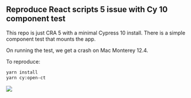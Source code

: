 ## Reproduce React scripts 5 issue with Cy 10 component test

This repo is just CRA 5 with a minimal Cypress 10 install. There is a simple component test that mounts the app.

On running the test, we get a crash on Mac Monterey 12.4.

To reproduce:

```bash
yarn install
yarn cy:open-ct
```

<img src="./cra5-cy10-ct-crash.gif">

